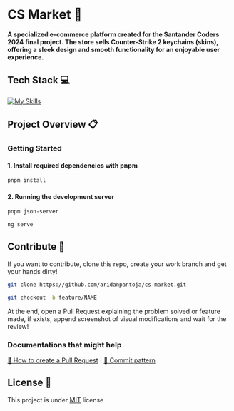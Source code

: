 <h1>CS Market 🔫</h1> 

<p>
    <b>A specialized e-commerce platform created for the Santander Coders 2024 final project. The store sells Counter-Strike 2 keychains (skins), offering a sleek design and smooth functionality for an enjoyable user experience.</b>
</p>

<h2 id="tech-stack">Tech Stack 💻</h2>

[![My Skills](https://skillicons.dev/icons?i=nodejs,angular,ts,html,css,tailwind,git,github)](https://skillicons.dev)

<h2 id="project-overview">Project Overview 📋</h2>

### Getting Started

#### 1. Install required dependencies with pnpm

```bash
pnpm install
```

#### 2. Running the development server

```bash
pnpm json-server
```

```bash
ng serve
```

<h2 id="contribute">Contribute 🚀</h2>

If you want to contribute, clone this repo, create your work branch and get your hands dirty!

```bash
git clone https://github.com/aridanpantoja/cs-market.git
```

```bash
git checkout -b feature/NAME
```

At the end, open a Pull Request explaining the problem solved or feature made, if exists, append screenshot of visual modifications and wait for the review!

### Documentations that might help

[📝 How to create a Pull Request](https://www.atlassian.com/br/git/tutorials/making-a-pull-request) |
[💾 Commit pattern](https://gist.github.com/joshbuchea/6f47e86d2510bce28f8e7f42ae84c716)

<h2 id="license">License 📃 </h2>

This project is under [MIT](./LICENSE) license